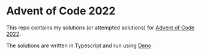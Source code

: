 # Advent of Code 2022

This repo contains my solutions (or attempted solutions) for [Advent of Code 2022](https://adventofcode.com/2022).

The solutions are written in Typescript and run using [Deno](https://deno.land/)
